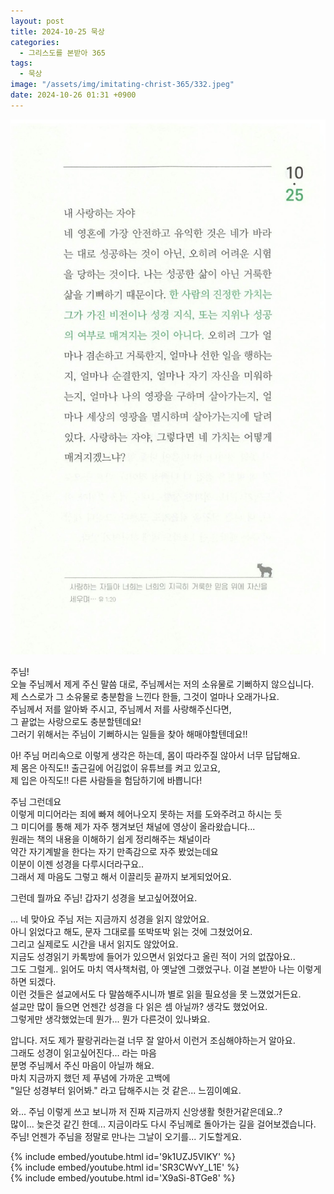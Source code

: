 ```yaml
---
layout: post
title: 2024-10-25 묵상
categories:
  - 그리스도를 본받아 365
tags:
  - 묵상
image: "/assets/img/imitating-christ-365/332.jpeg"
date: 2024-10-26 01:31 +0900
---
```


![image](/assets/img/imitating-christ-365/332.jpeg)

주님!  
오늘 주님께서 제게 주신 말씀 대로, 주님께서는 저의 소유물로 기뻐하지 않으십니다.  
제 스스로가 그 소유물로 충분함을 느낀다 한들, 그것이 얼마나 오래가나요.  
주님께서 저를 알아봐 주시고, 주님께서 저를 사랑해주신다면,  
그 끝없는 사랑으로도 충분할텐데요!  
그러기 위해서는 주님이 기뻐하시는 일들을 찾아 해매야할텐데요!!

아! 주님 머리속으로 이렇게 생각은 하는데, 몸이 따라주질 않아서 너무 답답해요.  
제 몸은 아직도!! 출근길에 어김없이 유튜브를 켜고 있고요,  
제 입은 아직도!! 다른 사람들을 험담하기에 바쁩니다!

주님 그런데요  
이렇게 미디어라는 죄에 빠져 헤어나오지 못하는 저를 도와주려고 하시는 듯  
그 미디어를 통해 제가 자주 챙겨보던 채널에 영상이 올라왔습니다...  
원래는 책의 내용을 이해하기 쉽게 정리해주는 채널이라  
약간 자기계발을 한다는 자기 만족감으로 자주 봤었는데요  
이분이 이젠 성경을 다루시더라구요..  
그래서 제 마음도 그렇고 해서 이끌리듯 끝까지 보게되었어요.

그런데 뭘까요 주님! 갑자기 성경을 보고싶어졌어요.

... 네 맞아요 주님 저는 지금까지 성경을 읽지 않았어요.  
아니 읽었다고 해도, 문자 그대로를 또박또박 읽는 것에 그쳤었어요.  
그리고 실제로도 시간을 내서 읽지도 않았어요.  
지금도 성경읽기 카톡방에 들어가 있으면서 읽었다고 올린 적이 거의 없잖아요..  
그도 그럴게.. 읽어도 마치 역사책처럼, 아 옛날엔 그랬었구나. 이걸 본받아 나는 이렇게 하면 되겠다.  
이런 것들은 설교에서도 다 말씀해주시니까 별로 읽을 필요성을 못 느꼈었거든요.  
설교만 많이 들으면 언젠간 성경을 다 읽은 셈 아닐까? 생각도 했었어요.  
그렇게만 생각했었는데 뭔가... 뭔가 다른것이 있나봐요.

압니다. 저도 제가 팔랑귀라는걸 너무 잘 알아서 이런거 조심해야하는거 알아요.  
그래도 성경이 읽고싶어진다... 라는 마음  
분명 주님께서 주신 마음이 아닐까 해요.  
마치 지금까지 했던 제 푸념에 가까운 고백에  
"일단 성경부터 읽어봐." 라고 답해주시는 것 같은... 느낌이예요.

와... 주님 이렇게 쓰고 보니까 저 진짜 지금까지 신앙생활 헛한거같은데요..?  
많이... 늦은것 같긴 한데... 지금이라도 다시 주님께로 돌아가는 길을 걸어보겠습니다.  
주님! 언젠가 주님을 정말로 만나는 그날이 오기를... 기도할게요.  

{% include embed/youtube.html id='9k1UZJ5VIKY' %}  
{% include embed/youtube.html id='SR3CWvY_L1E' %}  
{% include embed/youtube.html id='X9aSi-8TGe8' %}
